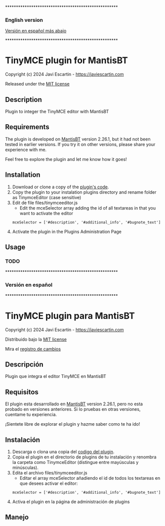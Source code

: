 \****************************************************
### English version
[Versión en español más abajo](#versión-en-español)

\****************************************************

# TinyMCE plugin for MantisBT

Copyright (c) 2024 Javi Escartin - https://javiescartin.com

Released under the [MIT license](https://opensource.org/licenses/MIT)

<!-- See the [Changelog](https://github.com/) -->

## Description

Plugin to integer the TinyMCE editor with MantisBT


## Requirements

The plugin is developed on [MantisBT](https://mantisbt.org/) version 2.26.1,
but it had not been tested in earlier versions. If you try it on other versions,
please share your experience with me.

Feel free to explore the plugin and let me know how it goes!

## Installation

1. Download or clone a copy of the [plugin's code](https://github.com/rantamplan76/tinymce-mantisbt-plugin).
2. Copy the plugin to your instalation plugins directory and rename folder as 
TinymceEditor (case sensitive)
3. Edit de file files/tinymceeditor.js
    - Edit the mceSelector array adding the id of all textareas in that you
    want to activate the editor
    ```
    mceSelector = ['#description', '#additional_info', '#bugnote_text']
    ```
4. Activate the plugin in the Plugins Administration Page

## Usage
### TODO

\****************************************************
### Versión en español
\****************************************************

# TinyMCE plugin para MantisBT

Copyright (c) 2024 Javi Escartin - https://javiescartin.com

Distribuido bajo la [MIT license](https://opensource.org/licenses/MIT)

Mira el [registro de cambios](https://github.com/)

## Descripción

Plugin que integra el editor TinyMCE en MantisBT


## Requisitos

El plugin esta desarrollado en [MantisBT](https://mantisbt.org/) version 2.26.1, pero
no esta probado en versiones anteriores. Si lo pruebas en otras versiones, cuentame tu
experiencia.

¡Sientete libre de explorar el plugin y hazme saber como te ha ido!

## Instalación

1. Descarga o clona una copia del [codigo del plugin](https://github.com/rantamplan76/tinymce-mantisbt-plugin).
2. Copia el plugin en el directorio de plugins de tu instalación y renombra la carpeta como 
TinymceEditor (distingue entre mayúsculas y minúsculas).
3. Edita el archivo files/tinymceeditor.js
    - Editar el array mceSelector añadiendo el id de todos los textareas en que desees
    activar el editor:
    ```
    mceSelector = ['#description', '#additional_info', '#bugnote_text']
    ```
4. Activa el plugin en la página de administración de plugins

## Manejo


